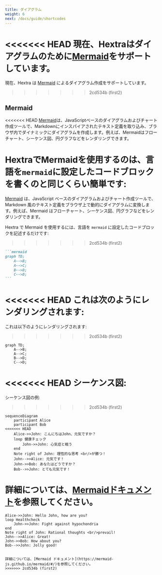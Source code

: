 ```yaml
---
title: ダイアグラム
weight: 6
next: /docs/guide/shortcodes
---
```


<<<<<<< HEAD
現在、Hextraはダイアグラムのために[Mermaid](#mermaid)をサポートしています。
=======
現在、Hextra は [Mermaid](#mermaid) によるダイアグラム作成をサポートしています。
>>>>>>> 2cd534b (first2)

<!--more-->

## Mermaid

<<<<<<< HEAD
[Mermaid](https://github.com/mermaid-js/mermaid#readme)は、JavaScriptベースのダイアグラムおよびチャート作成ツールで、Markdownにインスパイアされたテキスト定義を取り込み、ブラウザ内でダイナミックにダイアグラムを作成します。例えば、Mermaidはフローチャート、シーケンス図、円グラフなどをレンダリングできます。

HextraでMermaidを使用するのは、言語を`mermaid`に設定したコードブロックを書くのと同じくらい簡単です:
=======
[Mermaid](https://github.com/mermaid-js/mermaid#readme) は、JavaScript ベースのダイアグラムおよびチャート作成ツールで、Markdown 風のテキスト定義をブラウザ上で動的にダイアグラムに変換します。例えば、Mermaid はフローチャート、シーケンス図、円グラフなどをレンダリングできます。

Hextra で Mermaid を使用するには、言語を `mermaid` に設定したコードブロックを記述するだけです:
>>>>>>> 2cd534b (first2)

````markdown
```mermaid
graph TD;
    A-->B;
    A-->C;
    B-->D;
    C-->D;
```
````

<<<<<<< HEAD
これは次のようにレンダリングされます:
=======
これは以下のようにレンダリングされます:
>>>>>>> 2cd534b (first2)

```mermaid
graph TD;
    A-->B;
    A-->C;
    B-->D;
    C-->D;
```

<<<<<<< HEAD
シーケンス図:
=======
シーケンス図の例:
>>>>>>> 2cd534b (first2)

```mermaid
sequenceDiagram
    participant Alice
    participant Bob
<<<<<<< HEAD
    Alice->>John: こんにちはJohn、元気ですか？
    loop 健康チェック
        John->>John: 心気症と戦う
    end
    Note right of John: 理性的な思考 <br/>が勝つ！
    John-->>Alice: 元気です！
    John->>Bob: あなたはどうですか？
    Bob-->>John: とても元気です！
```

詳細については、[Mermaidドキュメント](https://mermaid-js.github.io/mermaid/#/)を参照してください。
=======
    Alice->>John: Hello John, how are you?
    loop Healthcheck
        John->>John: Fight against hypochondria
    end
    Note right of John: Rational thoughts <br/>prevail!
    John-->>Alice: Great!
    John->>Bob: How about you?
    Bob-->>John: Jolly good!
```

詳細については、[Mermaid ドキュメント](https://mermaid-js.github.io/mermaid/#/)を参照してください。
>>>>>>> 2cd534b (first2)
